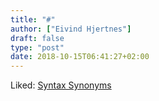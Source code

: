 ```yaml
---
title: "#"
author: ["Eivind Hjertnes"]
draft: false
type: "post"
date: 2018-10-15T06:41:27+02:00
---
```


Liked:
[Syntax
Synonyms](https://blog.taylorwood.io/2018/10/09/clojure-a-la-carte.html)
